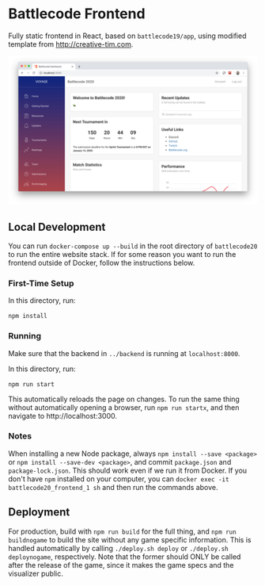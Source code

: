 # Battlecode Frontend

Fully static frontend in React, based on `battlecode19/app`, using modified template from http://creative-tim.com. 

![](screenshot.png)

## Local Development

You can run `docker-compose up --build` in the root directory of `battlecode20` to run the entire website stack. If for some reason you want to run the frontend outside of Docker, follow the instructions below.

### First-Time Setup

In this directory, run:

```
npm install
```

### Running

Make sure that the backend in `../backend` is running at `localhost:8000`.

In this directory, run:

```
npm run start
```

This automatically reloads the page on changes. To run the same thing without automatically opening a browser, run `npm run startx`, and then navigate to http://localhost:3000.

### Notes

When installing a new Node package, always `npm install --save <package>` or `npm install --save-dev <package>`, and commit `package.json` and `package-lock.json`. This should work even if we run it from Docker. If you don't have `npm` installed on your computer, you can `docker exec -it battlecode20_frontend_1 sh` and then run the commands above.

## Deployment

For production, build with `npm run build` for the full thing, and `npm run buildnogame` to build the site without any game specific information. This is handled automatically by calling `./deploy.sh deploy` or `./deploy.sh deploynogame`, respectively. Note that the former should ONLY be called after the release of the game, since it makes the game specs and the visualizer public.
